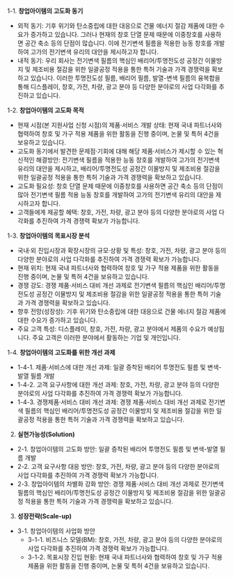 1-1. **창업아이템의 고도화 동기**
- 외적 동기: 기후 위기와 탄소중립에 대한 대응으로 건물 에너지 절감 제품에 대한 수요가 증가하고 있습니다. 그러나 현재의 창호 단열 문제 때문에 이중창호를 사용하면 공간 축소 등의 단점이 많습니다. 이에 전기변색 필름을 적용한 능동 창호를 개발하여 고가의 전기변색 유리의 대안을 제시하고자 합니다.
- 내적 동기: 우리 회사는 전기변색 필름의 핵심인 배리어/투명전도성 공정간 이물방지 및 제조비용 절감을 위한 일괄공정 적용을 통한 특허 기술과 가격 경쟁력을 확보하고 있습니다. 이러한 투명전도성 필름, 배리어 필름, 발열-변색 필름의 융복합을 통해 디스플레이, 창호, 가전, 차량, 광고 분야 등 다양한 분야로의 사업 다각화를 추진하고 있습니다.

1-2. **창업아이템의 고도화 목적**
- 현재 시점(본 지원사업 신청 시점)의 제품·서비스 개발 상태: 현재 국내 파트너사와 협력하여 창호 및 가구 적용 제품을 위한 활동을 진행 중이며, 논물 및 특허 4건을 보유하고 있습니다.
- 고도화 동기에서 발견한 문제점·기회에 대해 해당 제품·서비스가 제시할 수 있는 혁신적인 해결방안: 전기변색 필름을 적용한 능동 창호를 개발하여 고가의 전기변색 유리의 대안을 제시하고, 배리어/투명전도성 공정간 이물방지 및 제조비용 절감을 위한 일괄공정 적용을 통한 특허 기술과 가격 경쟁력을 확보하고 있습니다.
- 고도화 필요성: 창호 단열 문제 때문에 이중창호를 사용하면 공간 축소 등의 단점이 많아 전기변색 필름 적용 능동 창호를 개발하여 고가의 전기변색 유리의 대안을 제시하고자 합니다.
- 고객들에게 제공할 혜택: 창호, 가전, 차량, 광고 분야 등의 다양한 분야로의 사업 다각화를 추진하여 가격 경쟁력 확보가 가능합니다.

1-3. **창업아이템의 목표시장 분석**
- 국내·외 진입시장과 확장시장의 규모·상황 및 특성: 창호, 가전, 차량, 광고 분야 등의 다양한 분야로의 사업 다각화를 추진하여 가격 경쟁력 확보가 가능합니다.
- 현재 위치: 현재 국내 파트너사와 협력하여 창호 및 가구 적용 제품을 위한 활동을 진행 중이며, 논물 및 특허 4건을 보유하고 있습니다.
- 경쟁 강도: 경쟁 제품·서비스 대비 개선 과제로 전기변색 필름의 핵심인 배리어/투명전도성 공정간 이물방지 및 제조비용 절감을 위한 일괄공정 적용을 통한 특허 기술과 가격 경쟁력을 확보하고 있습니다.
- 향후 전망(성장성): 기후 위기와 탄소중립에 대한 대응으로 건물 에너지 절감 제품에 대한 수요가 증가하고 있습니다.
- 주요 고객 특성: 디스플레이, 창호, 가전, 차량, 광고 분야에서 제품의 수요가 예상됩니다. 주요 고객은 이러한 분야에서 활동하는 기업 및 개인입니다.

1-4. **창업아이템의 고도화를 위한 개선 과제**
- 1-4-1. 제품·서비스에 대한 개선 과제: 일괄 증착된 배리어 투명전도 필름 및 변색-발열 필름 개발
- 1-4-2. 고객 요구사항에 대한 개선 과제: 창호, 가전, 차량, 광고 분야 등의 다양한 분야로의 사업 다각화를 추진하여 가격 경쟁력 확보가 가능합니다.
- 1-4-3. 경쟁제품·서비스 대비 개선 과제: 경쟁 제품·서비스 대비 개선 과제로 전기변색 필름의 핵심인 배리어/투명전도성 공정간 이물방지 및 제조비용 절감을 위한 일괄공정 적용을 통한 특허 기술과 가격 경쟁력을 확보하고 있습니다.

2. **실현가능성(Solution)**
- 2-1. 창업아이템의 고도화 방안: 일괄 증착된 배리어 투명전도 필름 및 변색-발열 필름 개발
- 2-2. 고객 요구사항 대응 방안: 창호, 가전, 차량, 광고 분야 등의 다양한 분야로의 사업 다각화를 추진하여 가격 경쟁력 확보가 가능합니다.
- 2-3. 창업아이템의 차별화 강화 방안: 경쟁 제품·서비스 대비 개선 과제로 전기변색 필름의 핵심인 배리어/투명전도성 공정간 이물방지 및 제조비용 절감을 위한 일괄공정 적용을 통한 특허 기술과 가격 경쟁력을 확보하고 있습니다.

3. **성장전략(Scale-up)**
- 3-1. 창업아이템의 사업화 방안
  - 3-1-1. 비즈니스 모델(BM): 창호, 가전, 차량, 광고 분야 등의 다양한 분야로의 사업 다각화를 추진하여 가격 경쟁력 확보가 가능합니다.
  - 3-1-2. 목표시장 진입 현황: 현재 국내 파트너사와 협력하여 창호 및 가구 적용 제품을 위한 활동을 진행 중이며, 논물 및 특허 4건을 보유하고 있습니다.